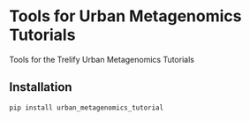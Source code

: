 # Tools for Urban Metagenomics Tutorials

Tools for the Trelify Urban Metagenomics Tutorials

## Installation

```
pip install urban_metagenomics_tutorial
```